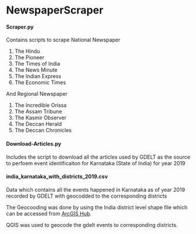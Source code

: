 # NewspaperScraper

#### Scraper.py
Contains scripts to scrape National Newspaper

  1. The Hindu
  2. The Pioneer
  3. The Times of India
  4. The News Minute
  5. The Indian Express
  6. The Economic Times

And Regional Newspaper

  1. The Incredible Orissa
  2. The Assam Tribune
  3. The Kasmir Observer
  4. The Deccan Herald
  5. The Deccan Chronicles

#### Download-Articles.py
Includes the script to download all the articles used by GDELT as the source to
perfoem event identificaiton for Karnataka (State of India) for year 2019

#### india_karnataka_with_districts_2019.csv
Data which contains all the events happened in Karnataka as of year 2019 recorded
by GDELT with geocodded to the corresponding districts

The Geocooding was done by using the India district level shape file which can be
accessed from [ArcGIS Hub](https://hub.arcgis.com/datasets/2b37b84e67374fb98577c20ef8be6c62_0).

QGIS was used to geocode the gdelt events to corresponding districts.
